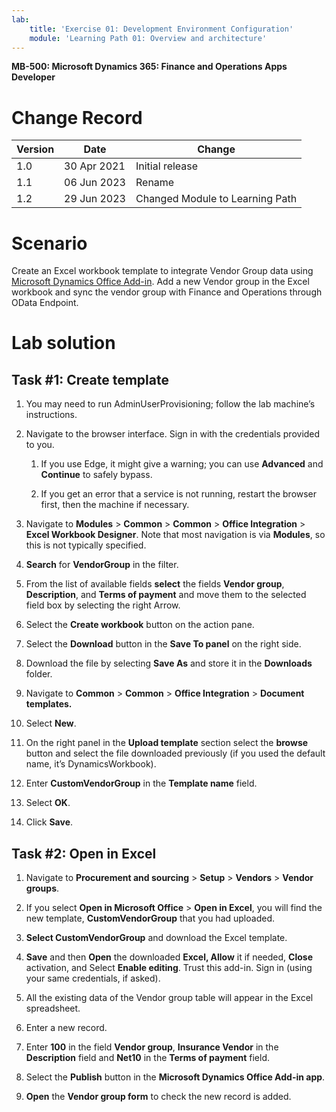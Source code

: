 ```yaml
---
lab:
    title: 'Exercise 01: Development Environment Configuration'
    module: 'Learning Path 01: Overview and architecture'
---
```


**MB-500: Microsoft Dynamics 365: Finance and Operations Apps Developer**


Change Record
=============

| Version | Date        | Change                                                                                                                                                                                           |
|---------|-------------|--------------------------------------------------------------------------------------------------------------------------------------------------------------------------------------------------|
| 1.0     | 30 Apr 2021 | Initial release                                                                                                                                                                                  |
| 1.1     | 06 Jun 2023 | Rename                                                                                                                                                                                  |
| 1.2     | 29 Jun 2023 | Changed Module to Learning Path                                                                                                                                                                                  |




Scenario
========

Create an Excel workbook template to integrate Vendor Group data using
[Microsoft Dynamics Office
Add-in](https://appsource.microsoft.com/en-us/product/office/wa104379629?tab=overview).
Add a new Vendor group in the Excel workbook and sync the vendor group with
Finance and Operations through OData Endpoint.

Lab solution
============

Task \#1: Create template
-------------------------

1.  You may need to run AdminUserProvisioning; follow the lab machine’s
    instructions.

2.  Navigate to the browser interface. Sign in with the credentials provided to
    you.

    1.  If you use Edge, it might give a warning; you can use **Advanced** and
        **Continue** to safely bypass.

    2.  If you get an error that a service is not running, restart the browser first, then the machine if necessary.

3.  Navigate to **Modules** \> **Common** \> **Common** \> **Office
    Integration** \> **Excel Workbook Designer**. Note that most navigation is
    via **Modules**, so this is not typically specified.

4.  **Search** for **VendorGroup** in the filter.

5.  From the list of available fields **select** the fields **Vendor group**,
    **Description**, and **Terms of payment** and move them to the selected
    field box by selecting the right Arrow.

6.  Select the **Create workbook** button on the action pane.

7.  Select the **Download** button in the **Save To panel** on the right side.

8.  Download the file by selecting **Save As** and store it in the **Downloads**
    folder.

9.  Navigate to **Common** \> **Common** \> **Office Integration** \> **Document templates.**

10. Select **New**.

11. On the right panel in the **Upload template** section select the **browse**
    button and select the file downloaded previously (if you used the default
    name, it’s DynamicsWorkbook).

12. Enter **CustomVendorGroup** in the **Template name** field.

13. Select **OK**.

14. Click **Save**.

Task \#2: Open in Excel
-----------------------

1.  Navigate to **Procurement and sourcing** \> **Setup** \> **Vendors** \>
    **Vendor groups**.

2.  If you select **Open in Microsoft Office** \> **Open in Excel**, you will
    find the new template, **CustomVendorGroup** that you had uploaded.

3.  **Select CustomVendorGroup** and download the Excel template.

4.  **Save** and then **Open** the downloaded **Excel, Allow** it if needed,
    **Close** activation, and Select **Enable editing**. Trust this add-in. Sign
    in (using your same credentials, if asked).

5.  All the existing data of the Vendor group table will appear in the Excel
    spreadsheet.

6.  Enter a new record.

7.  Enter **100** in the field **Vendor group**, **Insurance Vendor** in the
    **Description** field and **Net10** in the **Terms of payment** field.

8.  Select the **Publish** button in the **Microsoft Dynamics Office Add-in
    app**.

9.  **Open** the **Vendor group form** to check the new record is added.
